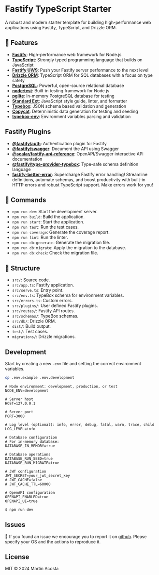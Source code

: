 # Fastify TypeScript Starter

A robust and modern starter template for building high-performance web applications using Fastify, TypeScript, and Drizzle ORM.

## 🚀 Features

- **[Fastify](https://www.fastify.io/)**: High-performance web framework for Node.js
- **[TypeScript](https://www.typescriptlang.org/)**: Strongly typed programming language that builds on JavaScript
- **[Fastify UWS](https://github.com/geut/fastify-uws)**: Push your Fastify server performance to the next level
- **[Drizzle ORM](https://github.com/drizzle-team/drizzle-orm)**: TypeScript ORM for SQL databases with a focus on type safety
- **[PostgreSQL](https://www.postgresql.org/)**: Powerful, open-source relational database
- **[node:test](https://nodejs.org/api/test.html)**: Built-in testing framework for Node.js
- **[pglite](https://github.com/electric-sql/pglite)**: In-memory PostgreSQL database for testing
- **[Standard Ext](https://github.com/tinchoz49/eslint-config-standard-ext)**: JavaScript style guide, linter, and formatter
- **[Typebox](https://github.com/sinclair/typebox)**: JSON schema based validation and generation
- **[Copycat](https://github.com/snaplet/copycat)**: Deterministic data generation for testing and seeding
- **[typebox-env](https://github.com/tinchoz49/typebox-env)**: Environment variables parsing and validation

## Fastify Plugins

- **[@fastify/auth](https://github.com/fastify/fastify-auth)**: Authentication plugin for Fastify
- **[@fastify/swagger](https://github.com/fastify/fastify-swagger)**: Document the API using Swagger
- **[@scalar/fastify-api-reference](https://github.com/scalar/scalar/tree/main/packages/fastify-api-reference)**: OpenAPI/Swagger interactive API documentation
- **[@fastify/type-provider-typebox](https://github.com/fastify/fastify-type-provider-typebox)**: Type-safe schema definition language
- **[fastify-better-error](https://github.com/tinchoz49/fastify-better-error)**: Supercharge Fastify error handling! Streamline definitions, automate schemas, and boost productivity with built-in HTTP errors and robust TypeScript support. Make errors work for you!

## 🧰 Commands

- `npm run dev`: Start the development server.
- `npm run build`: Build the application.
- `npm run start`: Start the application.
- `npm run test`: Run the test cases.
- `npm run coverage`: Generate the coverage report.
- `npm run lint`: Run the linter.
- `npm run db:generate`: Generate the migration file.
- `npm run db:migrate`: Apply the migration to the database.
- `npm run db:check`: Check the migration file.

## 📁 Structure

- `src/`: Source code.
- `src/app.ts`: Fastify application.
- `src/serve.ts`: Entry point.
- `src/env.ts`: TypeBox schema for environment variables.
- `src/errors.ts`: Custom errors.
- `src/plugins/`: User defined Fastify plugins.
- `src/routes/`: Fastify API routes.
- `src/schemas/`: TypeBox schemas.
- `src/db/`: Drizzle ORM.
- `dist/`: Build output.
- `test/`: Test cases.
- `migrations/`: Drizzle migrations.

## Development

Start by creating a new `.env` file and setting the correct environment variables.

```bash
cp .env.example .env.development
```

```dotenv
# Node environment: development, production, or test
NODE_ENV=development

# Server host
HOST=127.0.0.1

# Server port
PORT=3000

# Log level (optional): info, error, debug, fatal, warn, trace, child
LOG_LEVEL=info

# Database configuration
# For in-memory database:
DATABASE_IN_MEMORY=true

# Database operations
DATABASE_RUN_SEED=true
DATABASE_RUN_MIGRATE=true

# JWT configuration
JWT_SECRET=your_jwt_secret_key
# JWT_CACHE=false
# JWT_CACHE_TTL=60000

# OpenAPI configuration
OPENAPI_ENABLED=true
OPENAPI_UI=true
```

```bash
$ npm run dev
```

## Issues

:bug: If you found an issue we encourage you to report it on [github](https://github.com/tinchoz49/typebox-env/issues). Please specify your OS and the actions to reproduce it.

## License

MIT © 2024 Martin Acosta
